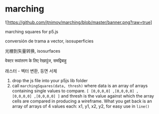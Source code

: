 # marching

![https://github.com/jtnimoy/marching/blob/master/banner.png?raw=true]

marching squares for p5.js

conversión de trama a vector, isosuperficies

光栅到矢量转换, isosurfaces

वेक्टर रूपांतरण के लिए रेखापुंज, समद्विबाहु

래스터 - 벡터 변환, 등면 서체

1. drop the js file into your p5js lib folder
2. call `marchingSquares(data, thresh)` where data is an array of arrays containing single values to compare. `[ [0,0,0,0] ,[0,0,0,0] ,[0,0,0,0] ,[0,0,0,0] ]` and thresh is the value against which the array cells are compared in producing a wireframe. What you get back is an array of arrays of 4 values each: x1, y1, x2, y2, for easy use in `line()`
